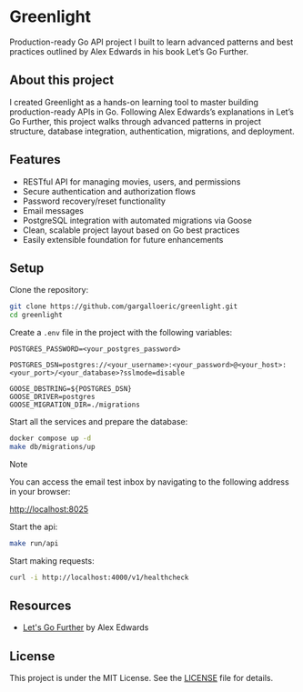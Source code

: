 # Greenlight

Production-ready Go API project I built to learn advanced patterns and best practices outlined by Alex Edwards in his book Let’s Go Further.

## About this project

I created Greenlight as a hands-on learning tool to master building production-ready APIs in Go. Following Alex Edwards’s explanations in Let’s Go Further, this project walks through advanced patterns in project structure, database integration, authentication, migrations, and deployment.

## Features

- RESTful API for managing movies, users, and permissions
- Secure authentication and authorization flows
- Password recovery/reset functionality
- Email messages
- PostgreSQL integration with automated migrations via Goose
- Clean, scalable project layout based on Go best practices
- Easily extensible foundation for future enhancements

## Setup

Clone the repository:
```bash
git clone https://github.com/gargalloeric/greenlight.git
cd greenlight
```

Create a `.env` file in the project with the following variables:
```env
POSTGRES_PASSWORD=<your_postgres_password>

POSTGRES_DSN=postgres://<your_username>:<your_password>@<your_host>:<your_port>/<your_database>?sslmode=disable

GOOSE_DBSTRING=${POSTGRES_DSN}
GOOSE_DRIVER=postgres
GOOSE_MIGRATION_DIR=./migrations
```

Start all the services and prepare the database:
```bash
docker compose up -d
make db/migrations/up
```

> [!NOTE]
> You can access the email test inbox by navigating to the following address in your browser:
>
> [http://localhost:8025](http://localhost:8025)

Start the api:
```bash
make run/api
```

Start making requests:
```bash
curl -i http://localhost:4000/v1/healthcheck
```

## Resources

- [Let's Go Further](https://lets-go-further.alexedwards.net/) by Alex Edwards

## License

This project is under the MIT License. See the [LICENSE](https://github.com/gargalloeric/greenlight/blob/main/LICENSE) file for details.
